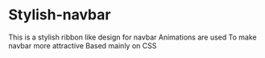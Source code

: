 # Stylish-navbar
This is a stylish ribbon like design for navbar
Animations are used
To make navbar more attractive
Based mainly on CSS 
